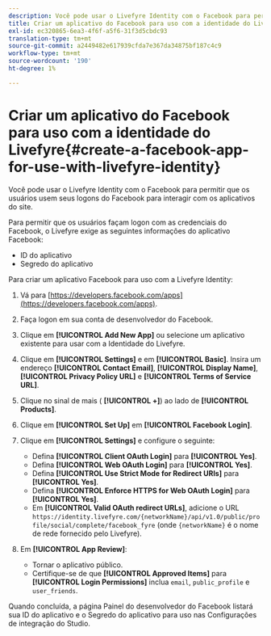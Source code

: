 ```yaml
---
description: Você pode usar o Livefyre Identity com o Facebook para permitir que os usuários usem seus logons do Facebook para interagir com os aplicativos do site.
title: Criar um aplicativo do Facebook para uso com a identidade do Livefyre
exl-id: ec320865-6ea3-4f6f-a5f6-31f3d5cbdc93
translation-type: tm+mt
source-git-commit: a2449482e617939cfda7e367da34875bf187c4c9
workflow-type: tm+mt
source-wordcount: '190'
ht-degree: 1%

---
```


# Criar um aplicativo do Facebook para uso com a identidade do Livefyre{#create-a-facebook-app-for-use-with-livefyre-identity}

Você pode usar o Livefyre Identity com o Facebook para permitir que os usuários usem seus logons do Facebook para interagir com os aplicativos do site.

Para permitir que os usuários façam logon com as credenciais do Facebook, o Livefyre exige as seguintes informações do aplicativo Facebook:

* ID do aplicativo
* Segredo do aplicativo

Para criar um aplicativo Facebook para uso com a Livefyre Identity:

1. Vá para [https://developers.facebook.com/apps](https://developers.facebook.com/apps).
1. Faça logon em sua conta de desenvolvedor do Facebook.
1. Clique em **[!UICONTROL Add New App]** ou selecione um aplicativo existente para usar com a Identidade do Livefyre.
1. Clique em **[!UICONTROL Settings]** e em **[!UICONTROL Basic]**. Insira um endereço **[!UICONTROL Contact Email]**, **[!UICONTROL Display Name]**, **[!UICONTROL Privacy Policy URL]** e **[!UICONTROL Terms of Service URL]**.
1. Clique no sinal de mais ( **[!UICONTROL +]**) ao lado de **[!UICONTROL Products]**.
1. Clique em **[!UICONTROL Set Up]** em **[!UICONTROL Facebook Login]**.
1. Clique em **[!UICONTROL Settings]** e configure o seguinte:

   * Defina **[!UICONTROL Client OAuth Login]** para **[!UICONTROL Yes]**.
   * Defina **[!UICONTROL Web OAuth Login]** para **[!UICONTROL Yes]**.
   * Defina **[!UICONTROL Use Strict Mode for Redirect URIs]** para **[!UICONTROL Yes]**.
   * Defina **[!UICONTROL Enforce HTTPS for Web OAuth Login]** para **[!UICONTROL Yes]**.
   * Em **[!UICONTROL Valid OAuth redirect URLs]**, adicione o URL `https://identity.livefyre.com/{networkName}/api/v1.0/public/profile/social/complete/facebook_fyre` (onde `{networkName}` é o nome de rede fornecido pelo Livefyre).

1. Em **[!UICONTROL App Review]**:

   * Tornar o aplicativo público.
   * Certifique-se de que **[!UICONTROL Approved Items]** para **[!UICONTROL Login Permissions]** inclua `email`, `public_profile` e `user_friends`.

Quando concluída, a página Painel do desenvolvedor do Facebook listará sua ID do aplicativo e o Segredo do aplicativo para uso nas Configurações de integração do Studio.

